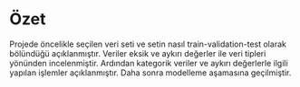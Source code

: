 # Özet

Projede öncelikle seçilen veri seti ve setin nasıl train-validation-test olarak bölündüğü açıklanmıştır. Veriler eksik ve aykırı değerler ile veri tipleri yönünden incelenmiştir. Ardından kategorik veriler ve aykırı değerlerle ilgili yapılan işlemler açıklanmıştır. Daha sonra modelleme aşamasına geçilmiştir.
